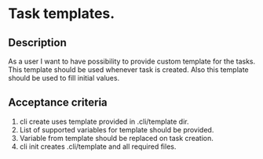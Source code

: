 # Task templates.

## Description

As a user I want to have possibility to provide custom template for the tasks.
This template should be used whenever task is created. Also this template
should be used to fill initial values.

## Acceptance criteria

1. cli create uses template provided in .cli/template dir.
2. List of supported variables for template should be provided.
3. Variable from template should be replaced on task creation.
4. cli init creates .cli/template and all required files.
